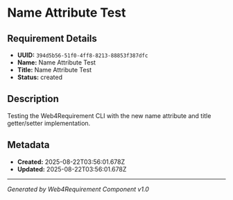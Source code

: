 # Name Attribute Test

## Requirement Details

- **UUID:** `394d5b56-51f0-4ff8-8213-88853f387dfc`
- **Name:** Name Attribute Test
- **Title:** Name Attribute Test
- **Status:** created

## Description

Testing the Web4Requirement CLI with the new name attribute and title getter/setter implementation.

## Metadata

- **Created:** 2025-08-22T03:56:01.678Z
- **Updated:** 2025-08-22T03:56:01.678Z

---

*Generated by Web4Requirement Component v1.0*
